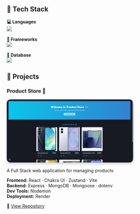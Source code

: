 ## 🧰 Tech Stack

<p align="left">
  <b>💻 Languages</b><br>
  <img src="https://skillicons.dev/icons?i=cs,ts,java" />
</p>

<p align="left">
  <b>🔧 Frameworks</b><br>
  <img src="https://skillicons.dev/icons?i=dotnet,nestjs,spring" />
</p>

<p align="left">
  <b>🔧 Database</b><br>
  <img src="https://skillicons.dev/icons?i=mongodb" />
</p>

## 🧰 Projects

### Product Store 🛒  

<div align="left">
  <a href="https://github.com/estacioramalho/product-store">
    <img src="https://github.com/estacioramalho/product-store/raw/main/screenshots/HomePageDark.png" 
         alt="Product Store Screenshot" 
         width="80%" 
         style="border-radius: 12px; box-shadow: 0 4px 10px rgba(0,0,0,0.2);" />
  </a>
</div>

<p align="left">
A Full Stack web application for managing products
</p>

<div align="left">

**Frontend:** React · Chakra UI · Zustand · Vite  
**Backend:** Express · MongoDB · Mongoose · dotenv  
**Dev Tools:** Nodemon  
**Deployment:** Render  

🔗 [View Repository](https://github.com/estacioramalho/product-store)

</div>
